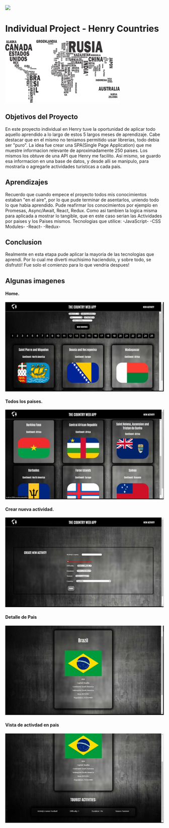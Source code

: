 <p align='left'>
    <img src='https://static.wixstatic.com/media/85087f_0d84cbeaeb824fca8f7ff18d7c9eaafd~mv2.png/v1/fill/w_160,h_30,al_c,q_85,usm_0.66_1.00_0.01/Logo_completo_Color_1PNG.webp' </img>
</p>

# Individual Project - Henry Countries

<p align="left">
  <img height="200" src="./countries.png" />
</p>

## Objetivos del Proyecto
En este proyecto individual en Henry tuve la oportunidad de aplicar todo aquello aprendido a lo largo de estos
5 largos meses de aprendizaje.
Cabe destacar que en el mismo no teniamos permitido usar librerias, todo debia ser "puro".
La idea fue crear una SPA(Single Page Application) que me muestre informacion relevante de aproximadamente 250 paises.
Los mismos los obtuve de una API que Henry me facilito.
Asi mismo, se guardo esa informacion en una base de datos, y desde alli se manipulo, para mostrarla o agregarle actividades turisticas a cada pais.


## Aprendizajes
Recuerdo que cuando empece el proyecto todos mis conocimientos estaban "en el aire", por lo que pude terminar de asentarlos, uniendo todo lo que
habia aprendido.
Pude reafirmar los conocimientos por ejemplo en Promesas, Async/Await, React, Redux. Como asi tambien la logica misma para aplicada a mostrar lo tangible,
que en este caso serian las Actividades por paises y los Paises mismos.
Tecnologias que utilice:
-JavaScript-
-CSS Modules-
-React-
-Redux-



## Conclusion
Realmente en esta etapa pude aplicar la mayoria de las tecnologias que aprendí.
Por lo cual me diverti muchisimo haciendolo, y sobre todo, se disfrutó!
Fue solo el comienzo para lo que vendria despues!


## Algunas imagenes

<h4>Home.</h4>

 <img src='./img/WEBAPP1.png'>

 <h4>Todos los paises.</h4>
 <img src='./img/WEBAPP2.png'>

 <h4>Crear nueva actividad.</h4>
 <img src='./img/WEBAPP3.png'>

 <h4>Detalle de Pais</h4>
 <img src='./img/WEBAPP4.png'>

 <h4>Vista de activdad en pais</h4>
 <img src='./img/WEBAPP5.png'>
